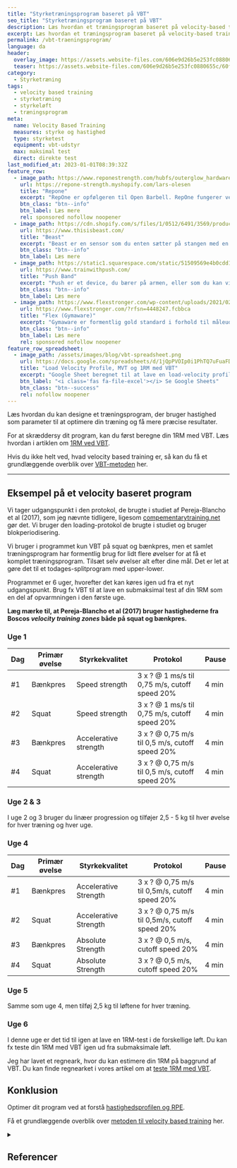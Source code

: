 ```yaml
---
title: "Styrketræningsprogram baseret på VBT"
seo_title: "Styrketræningsprogram baseret på VBT"
description: Læs hvordan et træningsprogram baseret på velocity-based training kan se ud og opnå bedre resultater i din styrketræning.
excerpt: Læs hvordan et træningsprogram baseret på velocity-based training kan se ud og opnå bedre resultater i din styrketræning.
permalink: /vbt-traeningsprogram/
language: da
header:
  overlay_image: https://assets.website-files.com/606e9d26b5e253fc0880655c/60f7885ace96d9569961c62e_App%20Pitch%20GRaph%20Highlight.png
  teaser: https://assets.website-files.com/606e9d26b5e253fc0880655c/60f7885ace96d9569961c62e_App%20Pitch%20GRaph%20Highlight.png
category:
  - Styrketræning
tags:
  - velocity based training
  - styrketræning
  - styrkeløft
  - træningsprogram
meta:
  name: Velocity Based Training
  measures: styrke og hastighed
  type: styrketest
  equipment: vbt-udstyr
  max: maksimal test
  direct: direkte test
last_modified_at: 2023-01-01T08:39:32Z
feature_row:
  - image_path: https://www.reponestrength.com/hubfs/outerglow_hardware-1.png
    url: https://repone-strength.myshopify.com/lars-olesen
    title: "Repone"
    excerpt: "RepOne er opfølgeren til Open Barbell. RepOne fungerer ved at spænde en snor på stangen med en lille magnet. Formålet med RepOne er at have et prisleje, hvor den almindelige forbruger kan være med."
    btn_class: "btn--info"
    btn_label: Læs mere
    rel: sponsored nofollow noopener
  - image_path: https://cdn.shopify.com/s/files/1/0512/6491/3569/products/beast-sensor-03_0_1024x1024@2x.jpg?v=1611758882
    url: https://www.thisisbeast.com/
    title: "Beast"
    excerpt: "Beast er en sensor som du enten sætter på stangen med en magnet eller bærer rundt om håndleddet. De er meget alsidig fordi du også kan sætte den på vægtstakken på en maskine eller på en vest i forhold til at bruge den i pullups og til springøvelser."
    btn_class: "btn--info"
    btn_label: Læs mere
  - image_path: https://static1.squarespace.com/static/51509569e4b0cdd186de0b85/53c5cb51e4b01886bc5516b3/5a9ea0f30d9297fd81ae5127/1580650938021/push-band.png?format=1500w
    url: https://www.trainwithpush.com/
    title: "Push Band"
    excerpt: "Push er et device, du bærer på armen, eller som du kan vikle rundt om stangen."
    btn_class: "btn--info"
    btn_label: Læs mere
  - image_path: https://www.flexstronger.com/wp-content/uploads/2021/02/FLEX-IMAGE-800x800.jpg
    url: https://www.flexstronger.com/?rfsn=4448247.fcbbca
    title: "Flex (Gymaware)"
    excerpt: "Gymaware er formentlig gold standard i forhold til måleudstyr til Velocity Based Training i forhold til store hold. De har netop lanceret Flex til at sætte på enden af stangen til den almindelige forbruger."
    btn_class: "btn--info"
    btn_label: Læs mere
    rel: sponsored nofollow noopener
feature_row_spreadsheet:
  - image_path: /assets/images/blog/vbt-spreadsheet.png
    url: https://docs.google.com/spreadsheets/d/1jQpPVOIp0i1PhTQ7uFuaFDIB3mav0NkPuhLXhzfHWIs/copy?usp=sharing
    title: "Load Velocity Profile, MVT og 1RM med VBT"
    excerpt: "Google Sheet beregnet til at lave en load-velocity profile, finde minimal velocity threshold og udregne 1RM på baggrund af velocity based training."
    btn_label: "<i class='fas fa-file-excel'></i> Se Google Sheets"
    btn_class: "btn--success"
    rel: nofollow noopener
---
```


Læs hvordan du kan designe et træningsprogram, der bruger hastighed som parameter til at optimere din træning og få mere præcise resultater.

For at skræddersy dit program, kan du først beregne din 1RM med VBT. Læs hvordan i artiklen om [1RM ved VBT](/vbt-1rm/).

Hvis du ikke helt ved, hvad velocity based training er, så kan du få et grundlæggende overblik over [VBT-metoden](/vbt/) her.

***

## Eksempel på et velocity baseret program

Vi tager udgangspunkt i den protokol, de brugte i studiet af Pereja-Blancho et al (2017), som jeg nævnte tidligere, ligesom [compementarytraining.net](https://complementarytraining.net/velocity-based-training-tips-for-newbies-vbt-quick-start-guide/) gør det. Vi bruger den loading-protokol de brugte i studiet og bruger blokperiodisering.

Vi bruger i programmet kun VBT på squat og bænkpres, men et samlet træningsprogram har formentlig brug for lidt flere øvelser for at få et komplet træningsprogram. Tilsæt selv øvelser alt efter dine mål. Det er let at gøre det til et todages-splitprogram med upper-lower.

Programmet er 6 uger, hvorefter det kan køres igen ud fra et nyt udgangspunkt. Brug fx VBT til at lave en submaksimal test af din 1RM som en del af opvarmningen i den første uge.

**Læg mærke til, at Pereja-Blancho et al (2017) bruger hastighederne fra Boscos _velocity training zones_ både på squat og bænkpres.**

### Uge 1

| Dag | Primær øvelse | Styrkekvalitet        | Protokol                                       | Pause |
|-----|---------------|-----------------------|------------------------------------------------|-------|
| #1  | Bænkpres      | Speed strength        | 3 x ? @ 1 ms/s til 0,75 m/s, cutoff speed 20%  | 4 min |
| #2  | Squat         | Speed strength        | 3 x ? @ 1 ms/s til 0,75 m/s, cutoff speed 20%  | 4 min |
| #3  | Bænkpres      | Accelerative strength | 3 x ? @ 0,75 m/s til 0,5 m/s, cutoff speed 20% | 4 min |
| #4  | Squat         | Accelerative strength | 3 x ? @ 0,75 m/s til 0,5 m/s, cutoff speed 20% | 4 min |

### Uge 2 & 3

I uge 2 og 3 bruger du linæer progression og tilføjer 2,5 - 5 kg til hver øvelse for hver træning og hver uge.

### Uge 4

| Dag | Primær øvelse | Styrkekvalitet | Protokol | Pause |
|-|-|-|-|-|
| #1 | Bænkpres | Accelerative Strength | 3 x ? @ 0,75 m/s til 0,5m/s, cutoff speed 20% | 4 min |
| #2 | Squat | Accelerative Strength | 3 x ? @ 0,75 m/s til 0,5m/s, cutoff speed 20% | 4 min |
| #3 | Bænkpres | Absolute Strength | 3 x ? @ 0,5 m/s, cutoff speed 20% | 4 min |
| #4 | Squat | Absolute Strength | 3 x ? @ 0,5 m/s, cutoff speed 20% | 4 min |

### Uge 5

Samme som uge 4, men tilføj 2,5 kg til løftene for hver træning.

### Uge 6

I denne uge er det tid til igen at lave en 1RM-test i de forskellige løft. Du kan fx teste din 1RM med VBT igen ud fra submaksimale løft.

Jeg har lavet et regneark, hvor du kan estimere din 1RM på baggrund af VBT. Du kan finde regnearket i vores artikel om at [teste 1RM med VBT](/vbt-1rm/).

## Konklusion

Optimer dit program ved at forstå [hastighedsprofilen og RPE](/vbt-hastighedsprofil/).

Få et grundlæggende overblik over [metoden til velocity based training](/vbt/) her.

<details markdown="1" class="references">
  <summary><h2 id="references">Referencer</h2></summary>

- Balsalobre-Fernández, Carlos, David Marchante, Eneko Baz-Valle, Iván Alonso-Molero, Sergio L. Jiménez, og Mario Muñóz-López. 2017. “Analysis of Wearable and Smartphone-Based Technologies for the Measurement of Barbell Velocity in Different Resistance Training Exercises”. _Frontiers in Physiology_ 8: 649. [https://doi.org/10.3389/fphys.2017.00649](https://doi.org/10.3389/fphys.2017.00649).
- Helms, Eric R., Adam Storey, Matt R. Cross, Scott R. Brown, Seth Lenetsky, Hamish Ramsay, Carolina Dillen, og Michael C. Zourdos. 2017. “RPE and Velocity Relationships for the Back Squat, Bench Press, and Deadlift in Powerlifters”. _Journal of Strength and Conditioning Research_ 31 (2): 292–97. [https://doi.org/10.1519/JSC.0000000000001517](https://doi.org/10.1519/JSC.0000000000001517).
- Jidovtseff, Boris, Nigel K. Harris, Jean-Michel Crielaard, og John B. Cronin. 2011. “Using the load-velocity relationship for 1RM prediction”. _The Journal of Strength & Conditioning Research_ 25 (1): 267–270.
- Jovanović, Mladen, og D. Flanagan. 2014a. “[From the Field RESEARCHED APPLICATIONS OF VELOCITY BASED STRENGTH TRAINING](https://www.researchgate.net/publication/265227430_Researched_Applications_of_Velocity_Based_Strength_Training)”. 2014.
- Jovanović, Mladen, og Dr Eamonn P. Flanagan. 2014b. “RESEARCHED APPLICATIONS OF VELOCITY BASED STRENGTH TRAINING” 22 (2): 58–69.
- Neto, José Campanholi, Luísa Cedin, Carla Cristina Dato, Danilo Rodrigues Bertucci, Sérgio Eduardo de Andrade Perez, og Vilmar Baldissera. 2015. “A single session of testing for one repetition maximum (1RM) with eight exercises is trustworthy”. _Journal of Exercise Physiology Online_ 18 (3): 74–81.
- Pareja-Blanco, F., D. Rodríguez-Rosell, L. Sánchez-Medina, J. Sanchis-Moysi, C. Dorado, R. Mora-Custodio, J. M. Yáñez-García, m.fl. 2017. “Effects of Velocity Loss during Resistance Training on Athletic Performance, Strength Gains and Muscle Adaptations”. _Scandinavian Journal of Medicine & Science in Sports_ 27 (7): 724–35. [https://doi.org/10.1111/sms.12678](https://doi.org/10.1111/sms.12678).
- Sánchez-Medina, Luis, og Juan José Badillo. 2011. “Velocity Loss as an Indicator of Neuromuscular Fatigue during Resistance Training”. _Medicine and science in sports and exercise_ 43 (februar): 1725–34. [https://doi.org/10.1249/MSS.0b013e318213f880](https://doi.org/10.1249/MSS.0b013e318213f880).
- [Test 1RM baseret på VBT](https://www.strengthofscience.com/articles/velocity-based-training-maximal-strength/)
</details>
